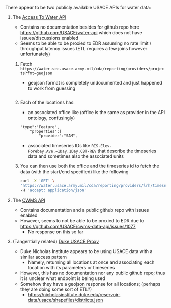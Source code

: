 There appear to be two publicly available USACE APIs for water data:

1. The [Access To Water API](https://water.sec.usace.army.mil/cda/reporting/#/Reporting/get_cda_reporting_providers)

   - Contains no documentation besides for github repo here https://github.com/USACE/water-api which does not have issues/discussions enabled
   - Seems to be able to be proxied to EDR assuming no rate limit / throughput latency issues (ETL requires a few joins however unfortunately)

   1. Fetch `https://water.sec.usace.army.mil/cda/reporting/providers/projects?fmt=geojson`

      - geojson format is completely undocumented and just happened to work from guessing
      <!-- ```sh
      curl -X 'GET' \
      'https://water.usace.army.mil/cda/reporting/providers/NAB/locations' \
      -H 'accept: application/json'

      ```-->

      ```

   2. Each of the locations has:
      - an associated office like (office is the same as provider in the API ontology, confusingly)

      ```
      "type":"Feature",
          "properties":{
              "provider":"SAM",
      ```
      - associated timeseries IDs like `RIS.Elev-Forebay.Ave.~1Day.1Day.CBT-REV` that describe the timeseries data and sometimes also the associated units

   3. You can then use both the office and the timeseries id to fetch the data (with the start/end specified) like the following
      ```sh
      curl -X 'GET' \
      'https://water.usace.army.mil/cda/reporting/providers/lrh/timeseries?name=AlumCr-Outflow.Stage.Inst.15Minutes.0.OBS&begin=2023-05-14T15%3A32%3A25.520Z&end=2023-05-15T15%3A32%3A25.520Z' \
      -H 'accept: application/json'
      ```

2. The [CWMS API](https://cwms-data.usace.army.mil/cwms-data/swagger-ui.html)
   - Contains documentation and a public github repo with issues enabled
   - However, seems to not be able to be proxied to EDR due to https://github.com/USACE/cwms-data-api/issues/1077
     - No response on this so far
3. (Tangentially related) [Duke USACE Proxy](https://nicholasinstitute.duke.edu/reservoir-data/)
   - Duke Nicholas Institute appears to be using USACE data with a similar access pattern
     - Namely, returning all locations at once and associating each location with its parameters or timeseries
   - However, this has no documentation nor any public github repo; thus it is unclear what endpoint is being used
   - Somehow they have a geojson response for all locations; (perhaps they are doing some sort of ETL?)
     - https://nicholasinstitute.duke.edu/reservoir-data/usace/shapefiles/districts.json

